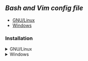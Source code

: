 ## *Bash and Vim config file*

* [GNU/Linux](#gnulinux)
* [Windows](#windows)

### Installation

<details>
<summary href="gnulinux">GNU/Linux</summary>
Run `./install.sh` to install the configure.
</details>

<details>
<summary href="windows">Windows</summary>
### Windows
Check the Execution Policy. If it's not UnRestricted, you need run `Set-ExecutionPolicy Unrestricted` in powershell in order to run the **install.ps1** script.  
Then, Run `./install.ps1`
</details>
